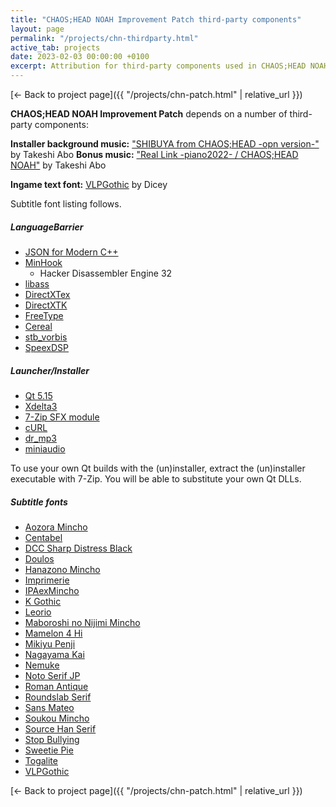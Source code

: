 ```yaml
---
title: "CHAOS;HEAD NOAH Improvement Patch third-party components"
layout: page
permalink: "/projects/chn-thirdparty.html"
active_tab: projects
date: 2023-02-03 00:00:00 +0100
excerpt: Attribution for third-party components used in CHAOS;HEAD NOAH Improvement Patch
---
```


[← Back to project page]({{ "/projects/chn-patch.html" | relative_url }})

**CHAOS;HEAD NOAH Improvement Patch** depends on a number of third-party components:

**Installer background music:** ["SHIBUYA from CHAOS;HEAD -opn version-"](https://soundcloud.com/valsound/shibuya-from-chaoshead-opn-version) by Takeshi Abo
**Bonus music:** ["Real Link -piano2022- / CHAOS;HEAD NOAH"](https://www.youtube.com/watch?v=FPT81_j81YQ) by Takeshi Abo

**Ingame text font:** [VLPGothic](http://vlgothic.dicey.org/) by Dicey

Subtitle font listing follows.

##### LanguageBarrier

* [JSON for Modern C++](https://github.com/nlohmann/json)
* [MinHook](https://github.com/TsudaKageyu/minhook)
  * Hacker Disassembler Engine 32
* [libass](https://github.com/libass/libass)
* [DirectXTex](https://github.com/microsoft/DirectXTex)
* [DirectXTK](https://github.com/microsoft/DirectXTK)
* [FreeType](https://www.freetype.org/)
* [Cereal](https://github.com/USCiLab/cereal)
* [stb_vorbis](https://github.com/nothings/stb)
* [SpeexDSP](https://www.speex.org)

##### Launcher/Installer

* [Qt 5.15](https://qt.io)
* [Xdelta3](http://xdelta.org)
* [7-Zip SFX module](https://7-zip.org/)
* [cURL](https://curl.haxx.se/)
* [dr_mp3](https://github.com/mackron/dr_libs)
* [miniaudio](https://github.com/dr-soft/miniaudio)

To use your own Qt builds with the (un)installer, extract the (un)installer executable with 7-Zip. You will be able to substitute your own Qt DLLs.

##### Subtitle fonts

* [Aozora Mincho](https://en.m.fontke.com/font/10461636/download/)
* [Centabel](https://www.dafont.com/centabel.font)
* [DCC Sharp Distress Black](https://www.dafont.com/dcc-sharp-distress-black.font)
* [Doulos](https://www.dafont.com/doulos-sil.font)
* [Hanazono Mincho](https://osdn.net/projects/hanazono-font/)
* [Imprimerie](https://www.dafont.com/imprimerie.font)
* [IPAexMincho](https://www.freejapanesefont.com/ipaex-mincho/)
* [K Gothic](https://booth.pm/ja/items/1025180)
* [Leorio](https://www.dafont.com/leorio.font)
* [Maboroshi no Nijimi Mincho](http://www.fontna.com/blog/1912/)
* [Mamelon 4 Hi](https://moji-waku.com/mamelon/index.html)
* [Mikiyu Penji](https://www.freejapanesefont.com/mikiyu-font-new-penji-download/)
* [Nagayama Kai](https://www.freejapanesefont.com/nagayama-kai-calligraphy-font-download/)
* [Nemuke](http://poiut.web.fc2.com/computer/fonts/nemuke.html)
* [Noto Serif JP](https://fonts.google.com/noto/specimen/Noto+Serif+JP)
* [Roman Antique](https://www.dafont.com/roman-antique.font)
* [Roundslab Serif](https://www.dafont.com/roundslab-serif.font)
* [Sans Mateo](https://www.dafont.com/sans-mateo.font)
* [Soukou Mincho](https://www.freejapanesefont.com/soukou-mincho-font-download/)
* [Source Han Serif](https://source.typekit.com/source-han-serif/)
* [Stop Bullying](https://www.dafont.com/stop-bullying.font)
* [Sweetie Pie](https://www.dafont.com/sweetie-pie.font)
* [Togalite](https://moji-waku.com/togalite/)
* [VLPGothic](http://vlgothic.dicey.org/)

[← Back to project page]({{ "/projects/chn-patch.html" | relative_url }})

